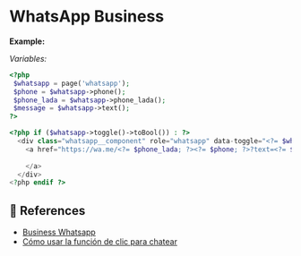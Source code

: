 # WhatsApp Business
**Example:**

_Variables:_
```php
<?php
 $whatsapp = page('whatsapp');
 $phone = $whatsapp->phone();
 $phone_lada = $whatsapp->phone_lada();
 $message = $whatsapp->text();
?>
```

```php
<?php if ($whatsapp->toggle()->toBool()) : ?>
  <div class="whatsapp__component" role="whatsapp" data-toggle="<?= $whatsapp->toggle()->toBool(); ?>">
    <a href="https://wa.me/<?= $phone_lada; ?><?= $phone; ?>?text=<?= $message; ?>" target="_blank" title="Chat on WhatsApp" aria-label="Chat on WhatsApp" rel="nofollow">
			
    </a>
  </div>
<?php endif ?>
```

## 📎 References
- [Business Whatsapp](https://business.whatsapp.com/)
- [Cómo usar la función de clic para chatear](https://faq.whatsapp.com/5913398998672934)
